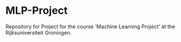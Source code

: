 # MLP-Project
Repository for Project for the course 'Machine Learning Project' at the Rijksuniversiteit Groningen.
